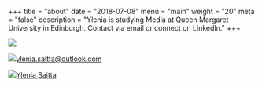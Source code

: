 +++
title = "about"
date = "2018-07-08"
menu = "main"
weight = "20"
meta = "false"
description = "Ylenia is studying Media at Queen Margaret University in Edinburgh. Contact via email or connect on LinkedIn."
+++

<div id="content_about">
    <div id="email_text">
        <p><img id="profile_pic" src="../imgs/profile.jpg"></p>
        <p><img class="contact_logo" src="../imgs/email_logo.png"><a href="mailto:ylenia.saitta@outlook.com">ylenia.saitta@outlook.com</a></p>
        <p><img class="contact_logo" src="../imgs/linkedin_logo.png"><a href="https://www.linkedin.com/in/yleniasaitta/">Ylenia Saitta</a></p>
    </div>
</div>